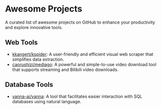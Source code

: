 # Awesome Projects

A curated list of awesome projects on GitHub to enhance your productivity and explore innovative tools.

## Web Tools
- [kkangert/kspider](https://github.com/kkangert/kspider): A user-friendly and efficient visual web scraper that simplifies data extraction.
- [caorushizi/mediago](https://github.com/caorushizi/mediago): A powerful and simple-to-use video download tool that supports streaming and Bilibili video downloads.

## Database Tools
- [vanna-ai/vanna](https://github.com/vanna-ai/vanna): A tool that facilitates easier interaction with SQL databases using natural language.
